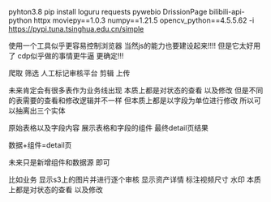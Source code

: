 pyhton3.8
pip install loguru requests pywebio DrissionPage bilibili-api-python httpx moviepy==1.0.3 numpy==1.21.5 opencv_python==4.5.5.62   -i https://pypi.tuna.tsinghua.edu.cn/simple  


使用一个工具似乎更容易控制浏览器  当然js的能力也要建设起来!!!!
但是它太好用了 cdp似乎做的事情更牛逼 更确定!!!



爬取
筛选
人工标记审核平台
剪辑
上传


<!-- 关于可视化审核平台的初步设想 -->
未来肯定会有很多表作为业务线出现 本质上都是对状态的查看  以及修改 
但是不同的表需要的查看和修改逻辑并不一样  但本质上都是以字段为单位进行修改
所以可以抽离出三个实体

原始表格以及字段内容
展示表格和字段的组件
最终detail页结果

数据+组件=detail页

未来只是新增组件和数据源   即可

比如业务
        显示s3上的图片并进行逐个审核
        显示资产详情
        标注视频尺寸 水印
本质上都是对状态的查看  以及修改




